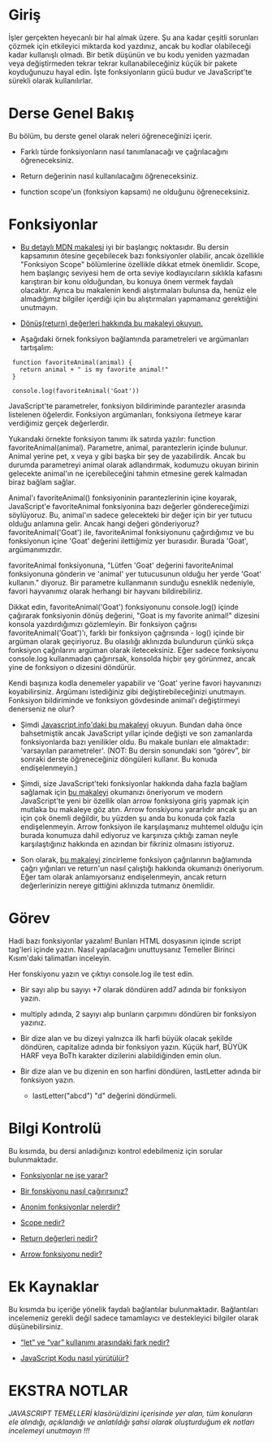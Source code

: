 # Giriş

İşler gerçekten heyecanlı bir hal almak üzere. Şu ana kadar çeşitli sorunları çözmek için etkileyici miktarda kod yazdınız, ancak bu kodlar olabileceği kadar kullanışlı olmadı. Bir betik düşünün ve bu kodu yeniden yazmadan veya değiştirmeden tekrar tekrar kullanabileceğiniz küçük bir pakete koyduğunuzu hayal edin. İşte fonksiyonların gücü budur ve JavaScript'te sürekli olarak kullanılırlar.

# Derse Genel Bakış

Bu bölüm, bu derste genel olarak neleri öğreneceğinizi içerir.

- Farklı türde fonksiyonların nasıl tanımlanacağı ve çağrılacağını öğreneceksiniz.

- Return değerinin nasıl kullanılacağını öğreneceksiniz.

- function scope'un (fonksiyon kapsamı) ne olduğunu öğreneceksiniz.

# Fonksiyonlar

- [Bu detaylı MDN makalesi](https://developer.mozilla.org/en-US/docs/Learn/JavaScript/Building_blocks/Functions) iyi bir başlangıç ​​noktasıdır. Bu dersin kapsamının ötesine geçebilecek bazı fonksiyonler olabilir, ancak özellikle "Fonksiyon Scope" bölümlerine özellikle dikkat etmek önemlidir. Scope, hem başlangıç seviyesi hem de orta seviye kodlayıcıların sıklıkla kafasını karıştıran bir konu olduğundan, bu konuya önem vermek faydalı olacaktır. Ayrıca bu makalenin kendi alıştırmaları bulunsa da, henüz ele almadığımız bilgiler içerdiği için bu alıştırmaları yapmamanız gerektiğini unutmayın. 

- [Dönüş(return) değerleri hakkında bu makaleyi okuyun.](https://developer.mozilla.org/en-US/docs/Learn/JavaScript/Building_blocks/Return_values)

- Aşağıdaki örnek fonksiyon bağlamında parametreleri ve argümanları tartışalım:

```
 function favoriteAnimal(animal) {
   return animal + " is my favorite animal!"
 }

 console.log(favoriteAnimal('Goat'))
```

JavaScript'te parametreler, fonksiyon bildiriminde parantezler arasında listelenen öğelerdir. Fonksiyon argümanları, fonksiyona iletmeye karar verdiğimiz gerçek değerlerdir. 

Yukarıdaki örnekte fonksiyon tanımı ilk satırda yazılır: function favoriteAnimal(animal). Parametre, animal, parantezlerin içinde bulunur. Animal yerine pet, x veya y gibi başka bir şey de yazabilirdik. Ancak bu durumda parametreyi animal olarak adlandırmak, kodumuzu okuyan birinin gelecekte animal'ın ne içerebileceğini tahmin etmesine gerek kalmadan biraz bağlam sağlar. 

Animal'ı favoriteAnimal() fonksiyoninin parantezlerinin içine koyarak, JavaScript'e favoriteAnimal fonksiyonina bazı değerler göndereceğimizi söylüyoruz. Bu, animal'ın sadece gelecekteki bir değer için bir yer tutucu olduğu anlamına gelir. Ancak hangi değeri gönderiyoruz? favoriteAnimal('Goat') ile, favoriteAnimal fonksiyonunu çağırdığımız ve bu fonksiyonun içine 'Goat' değerini ilettiğimiz yer burasıdır. Burada 'Goat', argümanımızdır. 

favoriteAnimal fonksiyonuna, "Lütfen 'Goat' değerini favoriteAnimal fonksiyonuna gönderin ve 'animal' yer tutucusunun olduğu her yerde 'Goat' kullanın." diyoruz. Bir parametre kullanmanın sunduğu esneklik nedeniyle, favori hayvanımız olarak herhangi bir hayvanı bildirebiliriz.

Dikkat edin, favoriteAnimal('Goat') fonksiyonunu console.log() içinde çağırarak fonksiyonin dönüş değerini, "Goat is my favorite animal!" dizesini konsola yazdırdığımızı gözlemleyin. Bir fonksiyon çağrısı favoriteAnimal('Goat')'ı, farklı bir fonksiyon çağrısında - log() içinde bir argüman olarak geçiriyoruz. Bu olasılığı aklınızda bulundurun çünkü sıkça fonksiyon çağrılarını argüman olarak ileteceksiniz. Eğer sadece fonksiyonu console.log kullanmadan çağırırsak, konsolda hiçbir şey görünmez, ancak yine de fonksiyon o dizesini döndürür.

Kendi başınıza kodla denemeler yapabilir ve 'Goat' yerine favori hayvanınızı koyabilirsiniz. Argümanı istediğiniz gibi değiştirebileceğinizi unutmayın. Fonksiyon bildiriminde ve fonksiyon gövdesinde animal'ı değiştirmeyi denerseniz ne olur?

- Şimdi [Javascript.info'daki bu makaleyi](https://javascript.info/function-basics) okuyun. Bundan daha önce bahsetmiştik ancak JavaScript yıllar içinde değişti ve son zamanlarda fonksiyonlarda bazı yenilikler oldu. Bu makale bunları ele almaktadır: 'varsayılan parametreler'. (NOT: Bu dersin sonundaki son “görev”, bir sonraki derste öğreneceğiniz döngüleri kullanır. Bu konuda endişelenmeyin.)

- Şimdi, size JavaScript'teki fonksiyonlar hakkında daha fazla bağlam sağlamak için [bu makaleyi](https://javascript.info/function-expressions) okumanızı öneriyorum ve modern JavaScript'te yeni bir özellik olan arrow fonksiyona giriş yapmak için mutlaka bu makaleye göz atın. Arrow fonskiyonu yararlıdır ancak şu an için çok önemli değildir, bu yüzden şu anda bu konuda çok fazla endişelenmeyin. Arrow fonksiyon ile karşılaşmanız muhtemel olduğu için burada konumuza dahil ediyoruz ve karşınıza çıktığı zaman neyle karşılaştığınız hakkında en azından bir fikriniz olmasını istiyoruz.

- Son olarak, [bu makaleyi](https://www.javascripttutorial.net/javascript-call-stack/) zincirleme fonksiyon çağrılarının bağlamında çağrı yığınları ve return'un nasıl çalıştığı hakkında okumanızı öneriyorum. Eğer tam olarak anlamıyorsanız endişelenmeyin, ancak return değerlerinizin nereye gittiğini aklınızda tutmanız önemlidir.

# Görev

Hadi bazı fonksiyonlar yazalım! Bunları HTML dosyasının içinde script tag'leri içinde yazın. Nasıl yapılacağını unuttuysanız Temeller Birinci Kısım'daki talimatları inceleyin.

Her fonskiyonu yazın ve çıktıyı console.log ile test edin.

- Bir sayı alıp bu sayıyı +7 olarak döndüren add7 adında bir fonksiyon yazın.

- multiply adında, 2 sayıyı alıp bunların çarpımını döndüren bir fonksiyon yazınız.

- Bir dize alan ve bu dizeyi yalnızca ilk harfi büyük olacak şekilde döndüren, capitalize adında bir fonksiyon yazın. Küçük harf, BÜYÜK HARF veya BoTh karakter dizilerini alabildiğinden emin olun.

- Bir dize alan ve bu dizenin en son harfini döndüren, lastLetter adında bir fonksiyon yazın.
    - lastLetter("abcd") "d" değerini döndürmeli.

# Bilgi Kontrolü

Bu kısımda, bu dersi anladığınızı kontrol edebilmeniz için sorular bulunmaktadır.

- [Fonksiyonlar ne işe yarar?](https://developer.mozilla.org/en-US/docs/Learn/JavaScript/Building_blocks/Functions)
    
- [Bir fonskiyonu nasıl çağırırsınız?](https://developer.mozilla.org/en-US/docs/Learn/JavaScript/Building_blocks/Functions#invoking_functions)

- [Anonim fonksiyonlar nelerdir?](https://developer.mozilla.org/en-US/docs/Learn/JavaScript/Building_blocks/Functions#anonymous_functions_and_arrow_functions)

- [Scope nedir?](https://developer.mozilla.org/en-US/docs/Learn/JavaScript/Building_blocks/Functions#function_scope_and_conflicts)

- [Return değerleri nedir?](https://developer.mozilla.org/en-US/docs/Learn/JavaScript/Building_blocks/Return_values)

- [Arrow fonksiyonu nedir?](https://javascript.info/arrow-functions-basics)

# Ek Kaynaklar

Bu kısımda bu içeriğe yönelik faydalı bağlantılar bulunmaktadır. Bağlantıları incelemeniz gerekli değil sadece tamamlayıcı ve destekleyici bilgiler olarak düşünebilirsiniz.

- [“let” ve “var” kullanımı arasındaki fark nedir?](https://stackoverflow.com/questions/762011/what-is-the-difference-between-let-and-var#:~:text=The%20main%20difference%20is%20scoping,(hence%20the%20block%20scope))

- [JavaScript Kodu nasıl yürütülür?](https://www.youtube.com/watch?v=iLWTnMzWtj4)

# EKSTRA NOTLAR
*JAVASCRIPT TEMELLERİ klasörü/dizini içerisinde yer alan, tüm konuların ele alındığı, açıklandığı ve anlatıldığı şahsi olarak oluşturduğum ek notları incelemeyi unutmayın !!!*